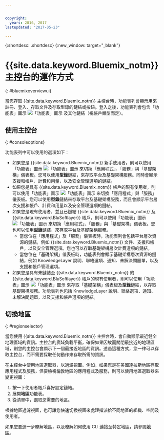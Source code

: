 ```yaml
---


copyright:
  years: 2016, 2017
lastupdated: "2017-05-23"

---
```


{:shortdesc: .shortdesc}
{:new_window: target="_blank"}

# {{site.data.keyword.Bluemix_notm}} 主控台的運作方式
{: #bluemixoverviewui}

當您存取 {{site.data.keyword.Bluemix_notm}} 主控台時，功能表列會顯示用來註冊、登入、存取文件及存取型錄的鏈結或按鈕。登入之後，功能表列會包含「功能表」圖示 ![「功能表」圖示](../icons/icon_hamburger.svg) 及其他鏈結（視帳戶類型而定）。

## 使用主控台
{: #consoleoptions}

功能表列中可以使用的選項如下：

* 如果您是 {{site.data.keyword.Bluemix_notm}} 新手使用者，則可以使用「功能表」圖示 ![「功能表」圖示](../icons/icon_hamburger.svg) 來切換「應用程式」、「服務」與「基礎架構」儀表板。您可以使用**型錄**鏈結，來存取平台及基礎架構服務。同時會顯示支援和帳戶、計費和用量，以及安全管理選項的鏈結。
* 如果您是具有 {{site.data.keyword.Bluemix_notm}} 帳戶的現有使用者，則可以使用「功能表」圖示 ![「功能表」圖示](../icons/icon_hamburger.svg) 來切換「應用程式」與「服務」儀表板。您可以使用**型錄**鏈結來存取平台及基礎架構服務，而且會顯示平台層次支援和帳戶、計費和用量以及安全管理選項的鏈結。
* 如果您是現有使用者，並且已鏈結 {{site.data.keyword.Bluemix_notm}} 及 {{site.data.keyword.BluSoftlayer}} 帳戶，則可以使用「功能表」圖示 ![「功能表」圖示](../icons/icon_hamburger.svg) 來切換「應用程式」、「服務」與「基礎架構」儀表板。您也可以使用**型錄**鏈結，來存取平台及基礎架構服務。
  * 當您位在「應用程式」及「服務」儀表板時，功能表列會包括平台層次資源的鏈結，例如 {{site.data.keyword.Bluemix_notm}} 文件、支援和帳戶，以及安全管理選項。您也可以存取基礎架構層次計費選項的鏈結。
  * 當您位在「基礎架構」儀表板時，功能表列會顯示基礎架構層次資源的鏈結，例如 KnowledgeLayer 說明、聯絡選項、通知、未解決問題單，以及支援和帳戶管理選項。
* 如果您是具有未鏈結至 {{site.data.keyword.Bluemix_notm}} 的 {{site.data.keyword.BluSoftlayer}} 帳戶的現有使用者，則可以使用「功能表」圖示 ![「功能表」圖示](../icons/icon_hamburger.svg) 來存取「基礎架構」儀表板及**型錄**鏈結，以存取基礎架構服務。功能表列也包括 KnowledgeLayer 說明、聯絡選項、通知、未解決問題單，以及支援和帳戶選項的鏈結。

## 切換地區 
{: #regionselector}

當您使用 {{site.data.keyword.Bluemix_notm}} 主控台時，會自動顯示最近健全地理區域的資訊。主控台的廣域負載平衡，確保如果因故而關閉最接近的地理區域，則您的主控台會顯示下一個最接近地區的資訊。透過這種方式，您一律可以存取主控台，而不需要採取任何動作來存取所需的資訊。

在主控台中使用地區選取器，以過濾視圖。例如，如果您是在美國達拉斯地區存取應用程式及服務，但要檢視倫敦地區的應用程式及服務，則可以使用地區選取器來變更視圖：

1. 按一下使用者帳戶喜好設定鏈結。
2. 展開**地區**功能表。
3. 從清單中，選取您需要的地區。

根據地區過濾視圖，也可讓您快速切換視圖來處理指派給不同地區的組織、空間及使用者。

如果您要進一步瞭解地區，以及瞭解如何使用 CLI 連接至特定地區，請參閱[地區](/docs/overview/cf.html#ov_intro_reg)。  



